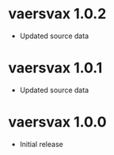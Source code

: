 ﻿# vaersvax 1.0.2

* Updated source data


# vaersvax 1.0.1

* Updated source data


# vaersvax 1.0.0

* Initial release
